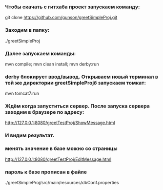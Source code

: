 ### Чтобы скачать с гитхаба проект запускаем команду:
git clone https://github.com/gunson/greetSimpleProj.git

### Заходим в папку:
./greetSimpleProj

### Далее запускаем команды:
 mvn compile; 
 mvn clean install; 
 mvn derby:run

### derby блокирует ввод/вывод. Открываем новый терминал в той же директории greetSimpleProjб запускаем томкат:
mvn tomcat7:run

### Ждём когда запуститься сервер. После запуска сервера заходим в браузере по адресу:
http://127.0.0.1:8080/greetTestProj/ShowMessage.html
### И видим результат.

### менять значение в базе можно со страницы 
http://127.0.0.1:8080/greetTestProj/EditMessage.html
### пароль к базе прописан в файле 
./greetSimpleProj/src/main/resources/dbConf.properties
